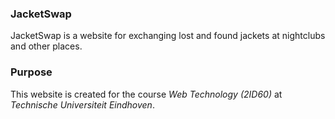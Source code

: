 ### JacketSwap
JacketSwap is a website for exchanging lost and found jackets at nightclubs and other places.

### Purpose
This website is created for the course *Web Technology (2ID60)* at *Technische Universiteit Eindhoven*.
